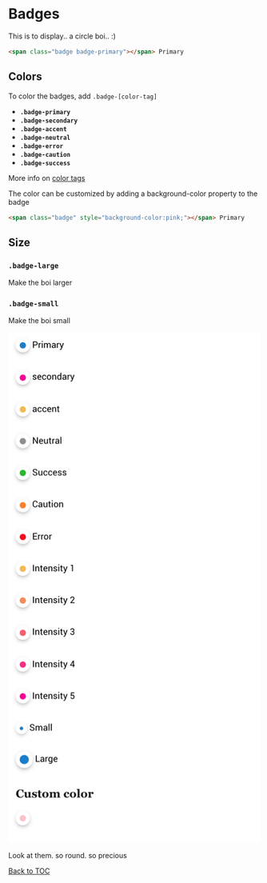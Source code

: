 # Badges

This is to display.. a circle boi.. :)

```html
<span class="badge badge-primary"></span> Primary 
```


## Colors

To color the badges, add `.badge-[color-tag]`

*	**`.badge-primary`**
*	**`.badge-secondary`**
*	**`.badge-accent`**
*	**`.badge-neutral`**
*	**`.badge-error`**
*	**`.badge-caution`**
*	**`.badge-success`**

More info on [color tags](../scaffolding/colors.md#color-tags)

The color can be customized by adding a background-color property to the badge

```html
<span class="badge" style="background-color:pink;"></span> Primary 
```

## Size

### **`.badge-large`**

Make the boi larger

### **`.badge-small`**

Make the boi small

![](../../images/badge.png)

Look at them. so round. so precious



[Back to TOC](../../../readme.md)
